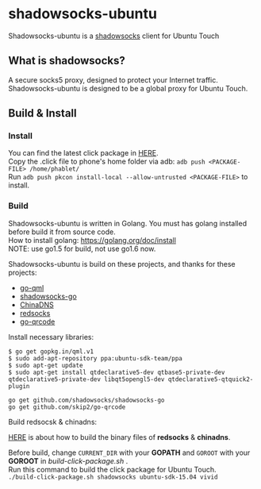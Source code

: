 # shadowsocks-ubuntu

Shadowsocks-ubuntu is a [shadowsocks](https://shadowsocks.org) client for Ubuntu Touch

## What is shadowsocks?
A secure socks5 proxy, designed to protect your Internet traffic.  
Shadowsocks-ubuntu is designed to be a global proxy for Ubuntu Touch.

## Build & Install

### Install
You can find the latest click package in [HERE](https://github.com/dawndiy/shadowsocks-ubuntu/releases).  
Copy the .click file to phone's home folder via adb: `adb push <PACKAGE-FILE> /home/phablet/`  
Run `adb push pkcon install-local --allow-untrusted <PACKAGE-FILE>` to install.

### Build
Shadowsocks-ubuntu is written in Golang. You must has golang installed before build it from source code.  
How to install golang: https://golang.org/doc/install  
NOTE: use go1.5 for build, not use go1.6 now.

Shadowsocks-ubuntu is build on these projects, and thanks for these projects:

- [go-qml](https://github.com/go-qml/qml)
- [shadowsocks-go](https://github.com/shadowsocks/shadowsocks-go)
- [ChinaDNS](https://github.com/shadowsocks/ChinaDNS)
- [redsocks](https://github.com/darkk/redsocks)
- [go-qrcode](https://github.com/skip2/go-qrcode)

Install necessary libraries: 

```
$ go get gopkg.in/qml.v1
$ sudo add-apt-repository ppa:ubuntu-sdk-team/ppa
$ sudo apt-get update
$ sudo apt-get install qtdeclarative5-dev qtbase5-private-dev qtdeclarative5-private-dev libqt5opengl5-dev qtdeclarative5-qtquick2-plugin
```

```
go get github.com/shadowsocks/shadowsocks-go
go get github.com/skip2/go-qrcode
```

Build redsocsk & chinadns: 

[HERE](BUILD.md) is about how to build the binary files of **redsocks** & **chinadns**.

Before build, change `CURRENT_DIR` with your **GOPATH** and `GOROOT` with your **GOROOT** in *build-click-package.sh* .  
Run this command to build the click package for Ubuntu Touch.  
`./build-click-package.sh shadowsocks ubuntu-sdk-15.04 vivid`

